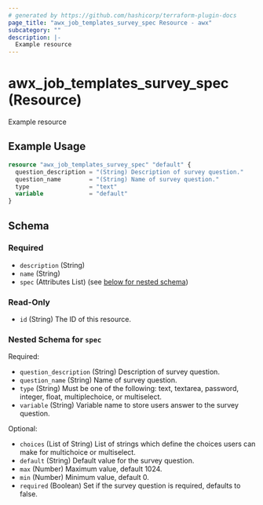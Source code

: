 ```yaml
---
# generated by https://github.com/hashicorp/terraform-plugin-docs
page_title: "awx_job_templates_survey_spec Resource - awx"
subcategory: ""
description: |-
  Example resource
---
```


# awx_job_templates_survey_spec (Resource)

Example resource

## Example Usage

```terraform
resource "awx_job_templates_survey_spec" "default" {
  question_description = "(String) Description of survey question."
  question_name        = "(String) Name of survey question."
  type                 = "text"
  variable             = "default"
}
```

<!-- schema generated by tfplugindocs -->
## Schema

### Required

- `description` (String)
- `name` (String)
- `spec` (Attributes List) (see [below for nested schema](#nestedatt--spec))

### Read-Only

- `id` (String) The ID of this resource.

<a id="nestedatt--spec"></a>
### Nested Schema for `spec`

Required:

- `question_description` (String) Description of survey question.
- `question_name` (String) Name of survey question.
- `type` (String) Must be one of the following: text, textarea, password, integer, float, multiplechoice, or multiselect.
- `variable` (String) Variable name to store users answer to the survey question.

Optional:

- `choices` (List of String) List of strings which define the choices users can make for multichoice or multiselect.
- `default` (String) Default value for the survey question.
- `max` (Number) Maximum value, default 1024.
- `min` (Number) Minimum value, default 0.
- `required` (Boolean) Set if the survey question is required, defaults to false.
